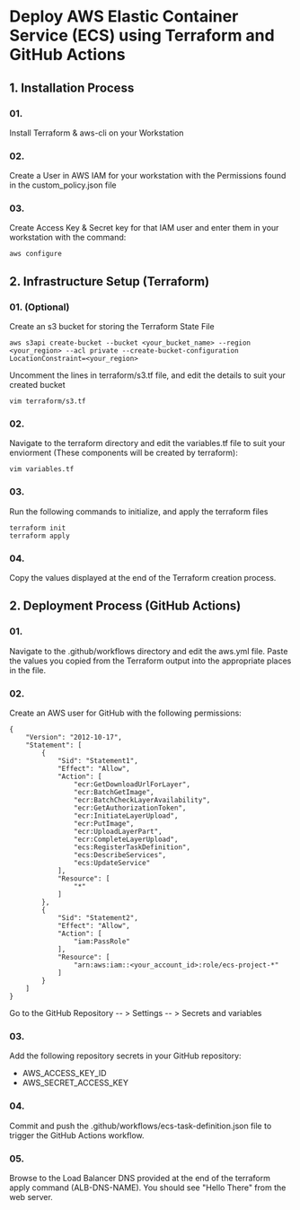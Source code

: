 # Deploy AWS Elastic Container Service (ECS) using Terraform and GitHub Actions

## 1. Installation Process

### 01.

Install Terraform & aws-cli on your Workstation

### 02.

Create a User in AWS IAM for your workstation with the Permissions found in the custom_policy.json file

### 03.

Create Access Key & Secret key for that IAM user and enter them in your workstation with the command:

```
aws configure
```

## 2. Infrastructure Setup (Terraform)

### 01. (Optional)

Create an s3 bucket for storing the Terraform State File

```
aws s3api create-bucket --bucket <your_bucket_name> --region <your_region> --acl private --create-bucket-configuration LocationConstraint=<your_region>
```

Uncomment the lines in terraform/s3.tf file, and edit the details to suit your created bucket 

```
vim terraform/s3.tf
```

### 02.

Navigate to the terraform directory and edit the variables.tf file to suit your enviorment (These components will be created by terraform):

```
vim variables.tf
```


### 03.

Run the following commands to initialize, and apply the terraform files

```
terraform init
terraform apply
```

### 04.

Copy the values displayed at the end of the Terraform creation process.

## 2. Deployment Process (GitHub Actions)

### 01.

Navigate to the .github/workflows directory and edit the aws.yml file. Paste the values you copied from the Terraform output into the appropriate places in the file.

### 02.

Create an AWS user for GitHub with the following permissions:

```
{
	"Version": "2012-10-17",
	"Statement": [
		{
			"Sid": "Statement1",
			"Effect": "Allow",
			"Action": [
				"ecr:GetDownloadUrlForLayer",
				"ecr:BatchGetImage",
				"ecr:BatchCheckLayerAvailability",
				"ecr:GetAuthorizationToken",
				"ecr:InitiateLayerUpload",
				"ecr:PutImage",
				"ecr:UploadLayerPart",
				"ecr:CompleteLayerUpload",
				"ecs:RegisterTaskDefinition",
				"ecs:DescribeServices",
				"ecs:UpdateService"
			],
			"Resource": [
				"*"
			]
		},
		{
			"Sid": "Statement2",
			"Effect": "Allow",
			"Action": [
				"iam:PassRole"
			],
			"Resource": [
				"arn:aws:iam::<your_account_id>:role/ecs-project-*"
			]
		}
	]
}
```

Go to the GitHub Repository -- > Settings -- > Secrets and variables 

### 03.

Add the following repository secrets in your GitHub repository:
   + AWS_ACCESS_KEY_ID
   + AWS_SECRET_ACCESS_KEY

### 04.

Commit and push the .github/workflows/ecs-task-definition.json file to trigger the GitHub Actions workflow.

### 05.

Browse to the Load Balancer DNS provided at the end of the terraform apply command (ALB-DNS-NAME). You should see "Hello There" from the web server.
